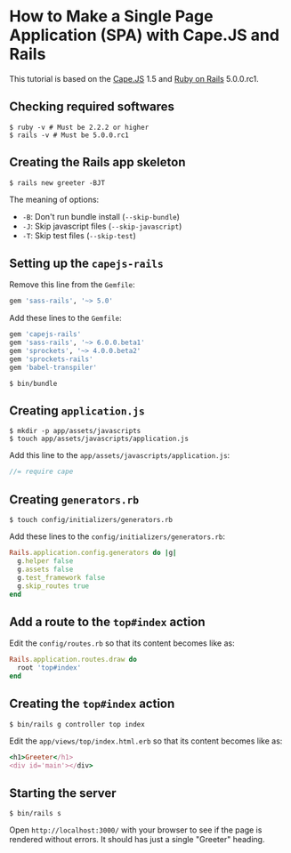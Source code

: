 # How to Make a Single Page Application (SPA) with Cape.JS and Rails

This tutorial is based on the [Cape.JS](https://github.com/oiax/capejs) 1.5 and [Ruby on Rails](https://github.com/rails/rails) 5.0.0.rc1.

## Checking required softwares

```text
$ ruby -v # Must be 2.2.2 or higher
$ rails -v # Must be 5.0.0.rc1
```

## Creating the Rails app skeleton

```text
$ rails new greeter -BJT
```

The meaning of options:

* `-B`: Don't run bundle install (`--skip-bundle`)
* `-J`: Skip javascript files (`--skip-javascript`)
* `-T`: Skip test files (`--skip-test`)

## Setting up the `capejs-rails`

Remove this line from the `Gemfile`:

```ruby
gem 'sass-rails', '~> 5.0'
```

Add these lines to the `Gemfile`:

```ruby
gem 'capejs-rails'
gem 'sass-rails', '~> 6.0.0.beta1'
gem 'sprockets', '~> 4.0.0.beta2'
gem 'sprockets-rails'
gem 'babel-transpiler'
```

```text
$ bin/bundle
```

## Creating `application.js`

```text
$ mkdir -p app/assets/javascripts
$ touch app/assets/javascripts/application.js
```

Add this line to the `app/assets/javascripts/application.js`:

```javascript
//= require cape
```

## Creating `generators.rb`

```text
$ touch config/initializers/generators.rb
```

Add these lines to the `config/initializers/generators.rb`:

```ruby
Rails.application.config.generators do |g|
  g.helper false
  g.assets false
  g.test_framework false
  g.skip_routes true
end
```

## Add a route to the `top#index` action

Edit the `config/routes.rb` so that its content becomes like as:

```ruby
Rails.application.routes.draw do
  root 'top#index'
end
```

## Creating the `top#index` action

```text
$ bin/rails g controller top index
```

Edit the `app/views/top/index.html.erb` so that its content becomes like as:

```ruby
<h1>Greeter</h1>
<div id='main'></div>
```

## Starting the server

```text
$ bin/rails s
```

Open `http://localhost:3000/` with your browser to see if the page is rendered without errors.
It should has just a single "Greeter" heading.
